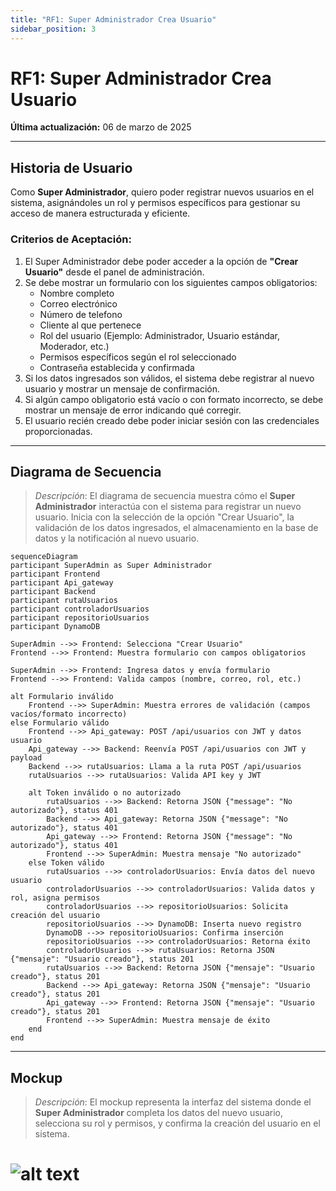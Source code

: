 ```yaml
---
title: "RF1: Super Administrador Crea Usuario"
sidebar_position: 3
---
```


# RF1: Super Administrador Crea Usuario

**Última actualización:** 06 de marzo de 2025

---

## Historia de Usuario

Como **Super Administrador**, quiero poder registrar nuevos usuarios en el sistema, asignándoles un rol y permisos específicos para gestionar su acceso de manera estructurada y eficiente.

### **Criterios de Aceptación:**

1. El Super Administrador debe poder acceder a la opción de **"Crear Usuario"** desde el panel de administración.
2. Se debe mostrar un formulario con los siguientes campos obligatorios:
   - Nombre completo
   - Correo electrónico
   - Número de telefono
   - Cliente al que pertenece
   - Rol del usuario (Ejemplo: Administrador, Usuario estándar, Moderador, etc.)
   - Permisos específicos según el rol seleccionado
   - Contraseña establecida y confirmada
3. Si los datos ingresados son válidos, el sistema debe registrar al nuevo usuario y mostrar un mensaje de confirmación.
4. Si algún campo obligatorio está vacío o con formato incorrecto, se debe mostrar un mensaje de error indicando qué corregir.
5. El usuario recién creado debe poder iniciar sesión con las credenciales proporcionadas.

---

## **Diagrama de Secuencia**

> _Descripción_: El diagrama de secuencia muestra cómo el **Super Administrador** interactúa con el sistema para registrar un nuevo usuario. Inicia con la selección de la opción "Crear Usuario", la validación de los datos ingresados, el almacenamiento en la base de datos y la notificación al nuevo usuario.

```mermaid
sequenceDiagram
participant SuperAdmin as Super Administrador
participant Frontend
participant Api_gateway
participant Backend
participant rutaUsuarios
participant controladorUsuarios
participant repositorioUsuarios
participant DynamoDB

SuperAdmin -->> Frontend: Selecciona "Crear Usuario"
Frontend -->> Frontend: Muestra formulario con campos obligatorios

SuperAdmin -->> Frontend: Ingresa datos y envía formulario
Frontend -->> Frontend: Valida campos (nombre, correo, rol, etc.)

alt Formulario inválido
    Frontend -->> SuperAdmin: Muestra errores de validación (campos vacíos/formato incorrecto)
else Formulario válido
    Frontend -->> Api_gateway: POST /api/usuarios con JWT y datos usuario
    Api_gateway -->> Backend: Reenvía POST /api/usuarios con JWT y payload
    Backend -->> rutaUsuarios: Llama a la ruta POST /api/usuarios
    rutaUsuarios -->> rutaUsuarios: Valida API key y JWT

    alt Token inválido o no autorizado
        rutaUsuarios -->> Backend: Retorna JSON {"message": "No autorizado"}, status 401
        Backend -->> Api_gateway: Retorna JSON {"message": "No autorizado"}, status 401
        Api_gateway -->> Frontend: Retorna JSON {"message": "No autorizado"}, status 401
        Frontend -->> SuperAdmin: Muestra mensaje "No autorizado"
    else Token válido
        rutaUsuarios -->> controladorUsuarios: Envía datos del nuevo usuario
        controladorUsuarios -->> controladorUsuarios: Valida datos y rol, asigna permisos
        controladorUsuarios -->> repositorioUsuarios: Solicita creación del usuario
        repositorioUsuarios -->> DynamoDB: Inserta nuevo registro
        DynamoDB -->> repositorioUsuarios: Confirma inserción
        repositorioUsuarios -->> controladorUsuarios: Retorna éxito
        controladorUsuarios -->> rutaUsuarios: Retorna JSON {"mensaje": "Usuario creado"}, status 201
        rutaUsuarios -->> Backend: Retorna JSON {"mensaje": "Usuario creado"}, status 201
        Backend -->> Api_gateway: Retorna JSON {"mensaje": "Usuario creado"}, status 201
        Api_gateway -->> Frontend: Retorna JSON {"mensaje": "Usuario creado"}, status 201
        Frontend -->> SuperAdmin: Muestra mensaje de éxito
    end
end
```

---

## **Mockup**

> _Descripción_: El mockup representa la interfaz del sistema donde el **Super Administrador** completa los datos del nuevo usuario, selecciona su rol y permisos, y confirma la creación del usuario en el sistema.

# ![alt text](<imagenes/Añadir Usuarios.png>)
